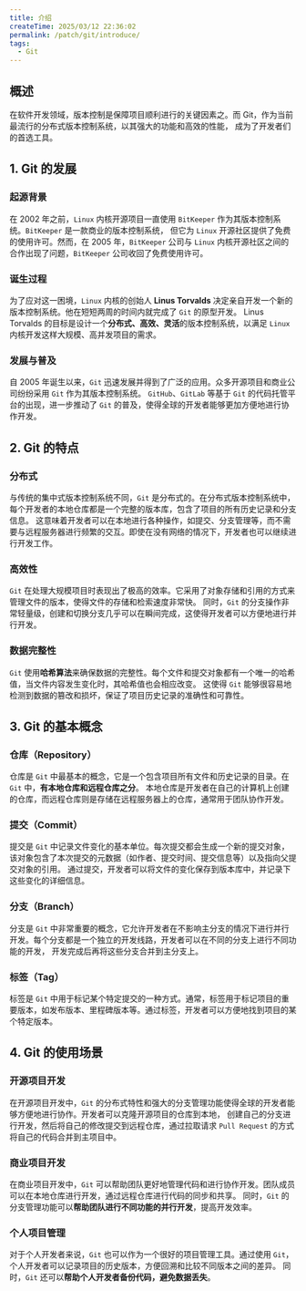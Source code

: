 ```yaml
---
title: 介绍
createTime: 2025/03/12 22:36:02
permalink: /patch/git/introduce/
tags:
  - Git
---
```



## 概述
在软件开发领域，版本控制是保障项目顺利进行的关键因素之。而 Git，作为当前最流行的分布式版本控制系统，以其强大的功能和高效的性能，
成为了开发者们的首选工具。

## 1. Git 的发展
### 起源背景
在 2002 年之前，`Linux` 内核开源项目一直使用 `BitKeeper` 作为其版本控制系统。`BitKeeper` 是一款商业的版本控制系统，
但它为 `Linux` 开源社区提供了免费的使用许可。然而，在 2005 年，`BitKeeper` 公司与 `Linux` 内核开源社区之间的合作出现了问题，`BitKeeper` 公司收回了免费使用许可。

### 诞生过程
为了应对这一困境，`Linux` 内核的创始人 **Linus Torvalds** 决定亲自开发一个新的版本控制系统。他在短短两周的时间内就完成了 `Git` 的原型开发。
Linus Torvalds 的目标是设计一个**分布式、高效、灵活**的版本控制系统，以满足 `Linux` 内核开发这样大规模、高并发项目的需求。

### 发展与普及
自 2005 年诞生以来，`Git` 迅速发展并得到了广泛的应用。众多开源项目和商业公司纷纷采用 `Git` 作为其版本控制系统。
`GitHub`、`GitLab` 等基于 `Git` 的代码托管平台的出现，进一步推动了 `Git` 的普及，使得全球的开发者能够更加方便地进行协作开发。

## 2. Git 的特点
### 分布式
与传统的集中式版本控制系统不同，`Git` 是分布式的。在分布式版本控制系统中，每个开发者的本地仓库都是一个完整的版本库，包含了项目的所有历史记录和分支信息。
这意味着开发者可以在本地进行各种操作，如提交、分支管理等，而不需要与远程服务器进行频繁的交互。即使在没有网络的情况下，开发者也可以继续进行开发工作。

### 高效性
`Git` 在处理大规模项目时表现出了极高的效率。它采用了对象存储和引用的方式来管理文件的版本，使得文件的存储和检索速度非常快。
同时，`Git` 的分支操作非常轻量级，创建和切换分支几乎可以在瞬间完成，这使得开发者可以方便地进行并行开发。

### 数据完整性
`Git` 使用**哈希算法**来确保数据的完整性。每个文件和提交对象都有一个唯一的哈希值，当文件内容发生变化时，其哈希值也会相应改变。
这使得 `Git` 能够很容易地检测到数据的篡改和损坏，保证了项目历史记录的准确性和可靠性。

## 3. Git 的基本概念
### 仓库（Repository）
仓库是 `Git` 中最基本的概念，它是一个包含项目所有文件和历史记录的目录。在 `Git` 中，**有本地仓库和远程仓库之分**。
本地仓库是开发者在自己的计算机上创建的仓库，而远程仓库则是存储在远程服务器上的仓库，通常用于团队协作开发。

### 提交（Commit）
提交是 `Git` 中记录文件变化的基本单位。每次提交都会生成一个新的提交对象，该对象包含了本次提交的元数据（如作者、提交时间、提交信息等）以及指向父提交对象的引用。
通过提交，开发者可以将文件的变化保存到版本库中，并记录下这些变化的详细信息。

### 分支（Branch）
分支是 `Git` 中非常重要的概念，它允许开发者在不影响主分支的情况下进行并行开发。每个分支都是一个独立的开发线路，开发者可以在不同的分支上进行不同功能的开发，
开发完成后再将这些分支合并到主分支上。

### 标签（Tag）
标签是 `Git` 中用于标记某个特定提交的一种方式。通常，标签用于标记项目的重要版本，如发布版本、里程碑版本等。通过标签，开发者可以方便地找到项目的某个特定版本。

## 4. Git 的使用场景
### 开源项目开发
在开源项目开发中，`Git` 的分布式特性和强大的分支管理功能使得全球的开发者能够方便地进行协作。开发者可以克隆开源项目的仓库到本地，
创建自己的分支进行开发，然后将自己的修改提交到远程仓库，通过拉取请求 `Pull Request` 的方式将自己的代码合并到主项目中。

### 商业项目开发
在商业项目开发中，`Git` 可以帮助团队更好地管理代码和进行协作开发。团队成员可以在本地仓库进行开发，通过远程仓库进行代码的同步和共享。
同时，`Git` 的分支管理功能可以**帮助团队进行不同功能的并行开发**，提高开发效率。

### 个人项目管理
对于个人开发者来说，`Git` 也可以作为一个很好的项目管理工具。通过使用 `Git`，个人开发者可以记录项目的历史版本，方便回溯和比较不同版本之间的差异。
同时，`Git` 还可以**帮助个人开发者备份代码，避免数据丢失**。

